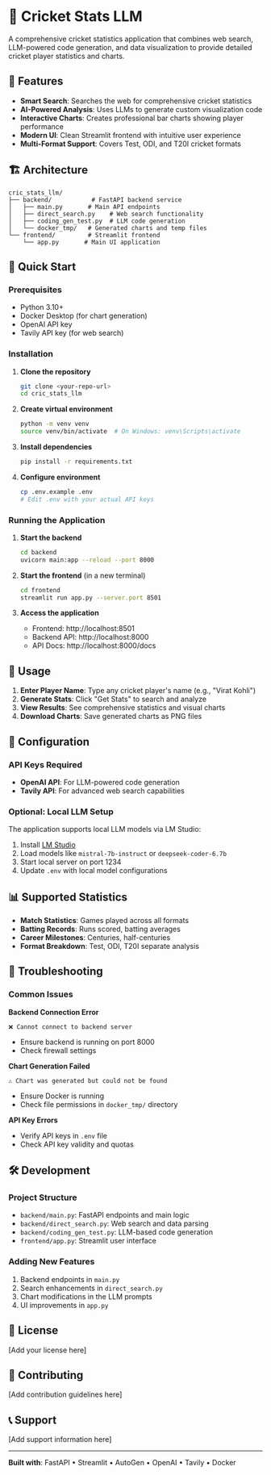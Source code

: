 # 🏏 Cricket Stats LLM

A comprehensive cricket statistics application that combines web search, LLM-powered code generation, and data visualization to provide detailed cricket player statistics and charts.

## 🌟 Features

- **Smart Search**: Searches the web for comprehensive cricket statistics
- **AI-Powered Analysis**: Uses LLMs to generate custom visualization code
- **Interactive Charts**: Creates professional bar charts showing player performance
- **Modern UI**: Clean Streamlit frontend with intuitive user experience
- **Multi-Format Support**: Covers Test, ODI, and T20I cricket formats

## 🏗️ Architecture

```
cric_stats_llm/
├── backend/           # FastAPI backend service
│   ├── main.py       # Main API endpoints
│   ├── direct_search.py    # Web search functionality  
│   ├── coding_gen_test.py  # LLM code generation
│   └── docker_tmp/   # Generated charts and temp files
└── frontend/         # Streamlit frontend
    └── app.py       # Main UI application
```

## 🚀 Quick Start

### Prerequisites

- Python 3.10+
- Docker Desktop (for chart generation)
- OpenAI API key
- Tavily API key (for web search)

### Installation

1. **Clone the repository**
   ```bash
   git clone <your-repo-url>
   cd cric_stats_llm
   ```

2. **Create virtual environment**
   ```bash
   python -m venv venv
   source venv/bin/activate  # On Windows: venv\Scripts\activate
   ```

3. **Install dependencies**
   ```bash
   pip install -r requirements.txt
   ```

4. **Configure environment**
   ```bash
   cp .env.example .env
   # Edit .env with your actual API keys
   ```

### Running the Application

1. **Start the backend**
   ```bash
   cd backend
   uvicorn main:app --reload --port 8000
   ```

2. **Start the frontend** (in a new terminal)
   ```bash
   cd frontend
   streamlit run app.py --server.port 8501
   ```

3. **Access the application**
   - Frontend: http://localhost:8501
   - Backend API: http://localhost:8000
   - API Docs: http://localhost:8000/docs

## 🎯 Usage

1. **Enter Player Name**: Type any cricket player's name (e.g., "Virat Kohli")
2. **Generate Stats**: Click "Get Stats" to search and analyze
3. **View Results**: See comprehensive statistics and visual charts
4. **Download Charts**: Save generated charts as PNG files

## 🔧 Configuration

### API Keys Required

- **OpenAI API**: For LLM-powered code generation
- **Tavily API**: For advanced web search capabilities

### Optional: Local LLM Setup

The application supports local LLM models via LM Studio:

1. Install [LM Studio](https://lmstudio.ai/)
2. Load models like `mistral-7b-instruct` or `deepseek-coder-6.7b`
3. Start local server on port 1234
4. Update `.env` with local model configurations

## 📊 Supported Statistics

- **Match Statistics**: Games played across all formats
- **Batting Records**: Runs scored, batting averages
- **Career Milestones**: Centuries, half-centuries
- **Format Breakdown**: Test, ODI, T20I separate analysis

## 🐛 Troubleshooting

### Common Issues

**Backend Connection Error**
```
❌ Cannot connect to backend server
```
- Ensure backend is running on port 8000
- Check firewall settings

**Chart Generation Failed**
```
⚠️ Chart was generated but could not be found
```
- Ensure Docker is running
- Check file permissions in `docker_tmp/` directory

**API Key Errors**
- Verify API keys in `.env` file
- Check API key validity and quotas

## 🛠️ Development

### Project Structure
- `backend/main.py`: FastAPI endpoints and main logic
- `backend/direct_search.py`: Web search and data parsing
- `backend/coding_gen_test.py`: LLM-based code generation
- `frontend/app.py`: Streamlit user interface

### Adding New Features
1. Backend endpoints in `main.py`
2. Search enhancements in `direct_search.py`
3. Chart modifications in the LLM prompts
4. UI improvements in `app.py`

## 📝 License

[Add your license here]

## 🤝 Contributing

[Add contribution guidelines here]

## 📞 Support

[Add support information here]

---

**Built with**: FastAPI • Streamlit • AutoGen • OpenAI • Tavily • Docker 